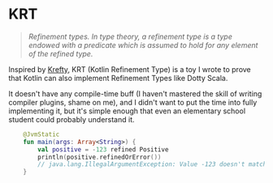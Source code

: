 # KRT

> *Refinement types. In type theory, a refinement type is a type endowed with a predicate which is assumed to hold for any element of the refined type.*

Inspired by [Krefty](https://github.com/ustits/krefty), KRT (Kotlin Refinement Type) is a toy I wrote to prove that Kotlin can also implement Refinement Types like Dotty Scala.

It doesn't have any compile-time buff (I haven't mastered the skill of writing compiler plugins, shame on me), and I didn't want to put the time into fully implementing it, but it's simple enough that even an elementary school student could probably understand it.

```kotlin
    @JvmStatic
    fun main(args: Array<String>) {
        val positive = -123 refined Positive
        println(positive.refinedOrError())
        // java.lang.IllegalArgumentException: Value -123 doesn't match the predicate
    }
```